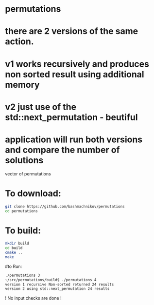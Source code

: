 # permutations

# there are 2 versions of the same action.
# 	v1 works recursively and produces non sorted result using additional memory 
#	v2 just use of the std::next_permutation - beutiful
# application will run both versions and compare the number of solutions 


vector of permutations
# To download:
```sh
git clone https://github.com/bashmachnikov/permutations
cd permutations
```
# To build:
```sh
mkdir build
cd build
cmake ..
make
```

#to Run:
```sh
./permutations 3
~/src/permutations/build$ ./permutations 4
version 1 recursive Non-sorted returned 24 results
version 2 using std::next_permutation 24 results
```

! No input checks are done !
